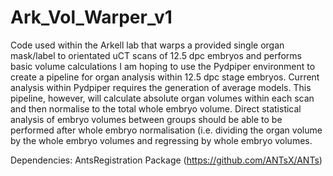 # Ark_Vol_Warper_v1
Code used within the Arkell lab that warps a provided single organ mask/label to orientated uCT scans of 12.5 dpc embryos and performs basic volume calculations 
I am hoping to use the Pydpiper environment to create a pipeline for organ analysis within 12.5 dpc stage embryos. Current analysis within Pydpiper requires the generation of average models. This pipeline, however, will calculate absolute organ volumes within each scan and then normalise to the total whole embryo volume. 
Direct statistical analysis of embryo volumes between groups should be able to be performed after whole embryo normalisation (i.e. dividing the organ volume by the whole embryo volumes and regressing by whole embryo volumes. 


Dependencies: AntsRegistration Package (https://github.com/ANTsX/ANTs)
